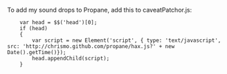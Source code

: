 To add my sound drops to Propane, add this to caveatPatchor.js:

```
    var head = $$('head')[0];
	if (head)
	{
	    var script = new Element('script', { type: 'text/javascript', src: 'http://chrismo.github.com/propane/hax.js?' + new Date().getTime()});
	    head.appendChild(script);
	}
```	